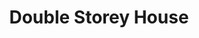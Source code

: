 ---
layout: post
categories: [sale, house]
title: "Double Storey House"
price: " --- "
address: "Lodhy Colony"
type: "House FOR SALE"
area: "7 Marla"
---